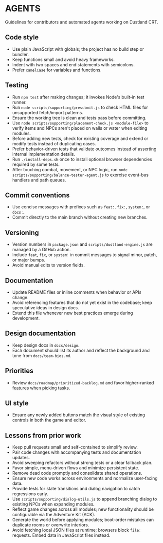 # AGENTS

Guidelines for contributors and automated agents working on Dustland CRT.

## Code style
- Use plain JavaScript with globals; the project has no build step or bundler.
- Keep functions small and avoid heavy frameworks.
- Indent with two spaces and end statements with semicolons.
- Prefer `camelCase` for variables and functions.

## Testing
- Run `npm test` after making changes; it invokes Node's built-in test runner.
- Run `node scripts/supporting/presubmit.js` to check HTML files for unsupported fetch/import patterns.
- Ensure the working tree is clean and tests pass before committing.
- Use `node scripts/supporting/placement-check.js <module-file>` to verify items and NPCs aren't placed on walls or water when editing modules.
- Before adding new tests, check for existing coverage and extend or modify tests instead of duplicating cases.
- Prefer behavior-driven tests that validate outcomes instead of asserting internal implementation details.
- Run `./install-deps.sh` once to install optional browser dependencies required by some tests.
- After touching combat, movement, or NPC logic, run `node scripts/supporting/balance-tester-agent.js` to exercise event-bus handlers and path queues.

## Commit conventions
- Use concise messages with prefixes such as `feat:`, `fix:`, `system:`, or `docs:`.
- Commit directly to the main branch without creating new branches.

## Versioning
- Version numbers in `package.json` and `scripts/dustland-engine.js` are managed by a GitHub action.
- Include `feat`, `fix`, or `system!` in commit messages to signal minor, patch, or major bumps.
- Avoid manual edits to version fields.

## Documentation
- Update README files or inline comments when behavior or APIs change.
- Avoid referencing features that do not yet exist in the codebase; keep speculative ideas in design docs.
- Extend this file whenever new best practices emerge during development.

## Design documentation
- Keep design docs in `docs/design`.
- Each document should list its author and reflect the background and tone from `docs/team-bios.md`.

## Priorities
- Review `docs/roadmap/prioritized-backlog.md` and favor higher-ranked features when picking tasks.

## UI style
- Ensure any newly added buttons match the visual style of existing controls in both the game and editor.

## Lessons from prior work
- Keep pull requests small and self-contained to simplify review.
- Pair code changes with accompanying tests and documentation updates.
- Avoid sweeping refactors without strong tests or a clear fallback plan.
- Favor simple, menu-driven flows and minimize persistent state.
- Remove dead code promptly and consolidate shared operations.
- Ensure new code works across environments and normalize user-facing data.
- Provide tests for state transitions and dialog navigation to catch regressions early.
- Use `scripts/supporting/dialog-utils.js` to append branching dialog to existing NPCs when expanding modules.
- Reflect game changes across all modules; new functionality should be configurable via the Adventure Kit (ACK).
- Generate the world before applying modules; boot-order mistakes can duplicate rooms or overwrite interiors.
- Avoid fetching local JSON files at runtime; browsers block `file:` requests. Embed data in JavaScript files instead.
